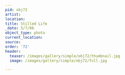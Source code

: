 ```yaml
---
pid: obj72
artist:
location:
title: Stilled Life
_date: 5/7/06
object_type: photo
current_location:
source:
order: '72'
header:
  teaser: /images/gallery/simple/obj72/thumbnail.jpg
  image: /images/gallery/simple/obj72/full.jpg

---
```

